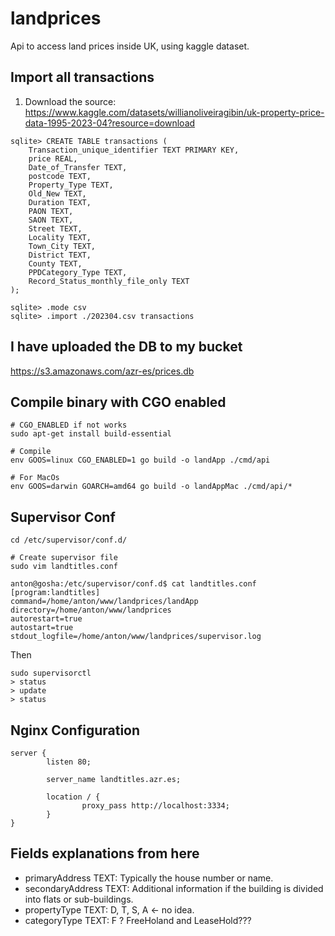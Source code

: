 # landprices
Api to access land prices inside UK, using kaggle dataset.


## Import all transactions

1. Download the source: https://www.kaggle.com/datasets/willianoliveiragibin/uk-property-price-data-1995-2023-04?resource=download

```
sqlite> CREATE TABLE transactions (
    Transaction_unique_identifier TEXT PRIMARY KEY,
    price REAL,
    Date_of_Transfer TEXT,
    postcode TEXT,
    Property_Type TEXT,
    Old_New TEXT,
    Duration TEXT,
    PAON TEXT,
    SAON TEXT,
    Street TEXT,
    Locality TEXT,
    Town_City TEXT,
    District TEXT,
    County TEXT,
    PPDCategory_Type TEXT,
    Record_Status_monthly_file_only TEXT
);

sqlite> .mode csv
sqlite> .import ./202304.csv transactions
```

## I have uploaded the DB to my bucket

https://s3.amazonaws.com/azr-es/prices.db

## Compile binary with CGO enabled

```
# CGO_ENABLED if not works
sudo apt-get install build-essential

# Compile
env GOOS=linux CGO_ENABLED=1 go build -o landApp ./cmd/api

# For MacOs
env GOOS=darwin GOARCH=amd64 go build -o landAppMac ./cmd/api/*
```

## Supervisor Conf

````
cd /etc/supervisor/conf.d/

# Create supervisor file
sudo vim landtitles.conf
````

````
anton@gosha:/etc/supervisor/conf.d$ cat landtitles.conf
[program:landtitles]
command=/home/anton/www/landprices/landApp
directory=/home/anton/www/landprices
autorestart=true
autostart=true
stdout_logfile=/home/anton/www/landprices/supervisor.log
````

Then

````
sudo supervisorctl
> status
> update
> status
````

## Nginx Configuration

````
server {
        listen 80;

        server_name landtitles.azr.es;

        location / {
                proxy_pass http://localhost:3334;
        }
}
````

## Fields explanations from here

- primaryAddress TEXT: Typically the house number or name.
- secondaryAddress TEXT: Additional information if the building is divided into flats or sub-buildings.
- propertyType TEXT: D, T, S, A <- no idea.
- categoryType TEXT: F ? FreeHoland and LeaseHold???